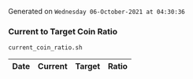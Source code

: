 Generated on `Wednesday 06-October-2021 at 04:30:36`

### Current to Target Coin Ratio
`current_coin_ratio.sh`

Date|Current|Target|Ratio
---|---|---|---

